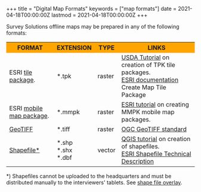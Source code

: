 ﻿+++
title = "Digital Map Formats"
keywords = ["map formats"]
date = 2021-04-18T00:00:00Z
lastmod = 2021-04-18T00:00:00Z
+++

Survey Solutions offline maps may be prepared in any of the following formats:

<TABLE width=80% class="table table-striped table-hover">
<TR>
  <TH bgcolor="Orange">FORMAT</TH>
  <TH bgcolor="Orange">EXTENSION</TH>
  <TH bgcolor="Orange">TYPE</TH>
  <TH bgcolor="Orange">LINKS</TH>
</TR>

<TR>
  <TD> ESRI <A href="https://desktop.arcgis.com/en/arcmap/10.3/map/working-with-arcmap/about-tile-packages.htm"> tile package</A>.<TD>*.tpk <TD>raster <TD><A href="https://www.fs.fed.us/foresthealth/technology/docs/DMSM_Tutorial/story_content/external_files/Data_Packaging_Guide.pdf">USDA Tutorial</A> on creation of TPK tile packages.<BR><A href="https://pro.arcgis.com/en/pro-app/latest/tool-reference/data-management/create-map-tile-package.htm">ESRI documentation</A> Create Map Tile Package</TD>  
</TR>

<TR>
  <TD> ESRI <A href="https://desktop.arcgis.com/en/arcmap/10.3/map/working-with-arcmap/about-tile-packages.htm"> mobile map package</A>. <TD>*.mmpk <TD>raster<TD><A href="https://developers.arcgis.com/documentation/mapping-apis-and-services/offline/tutorials/tools/create-a-mobile-map-package/">ESRI tutorial</A> on creating MMPK mobile map packages.</TD>  
</TR>

<TR>
  <TD> <A href="https://en.wikipedia.org/wiki/GeoTIFF">GeoTIFF</A><TD>*.tiff <TD>raster<TD><A href="https://www.ogc.org/standards/geotiff">OGC GeoTIFF standard</A></TD>  
</TR>

<TR>
  <TD> <A href="https://en.wikipedia.org/wiki/Shapefile">Shapefile*</A><TD>*.shp<BR>*.shx<BR>*.dbf <TD>vector<TD>
  <A href="https://docs.qgis.org/2.14/en/docs/training_manual/create_vector_data/create_new_vector.html">QGIS tutorial</A> on creation of shapefiles.<BR>
  <A href="https://www.esri.com/content/dam/esrisites/sitecore-archive/Files/Pdfs/library/whitepapers/pdfs/shapefile.pdf">ESRI Shapefile Technical Description</A>  </TD>
</TR>

</TABLE>
*) Shapefiles cannot be uploaded to the headquarters and must be distributed manually to the interviewers' tablets. See <A href="https://docs.mysurvey.solutions/interviewer/special/shape-file-overlay/">shape file overlay</A>.
